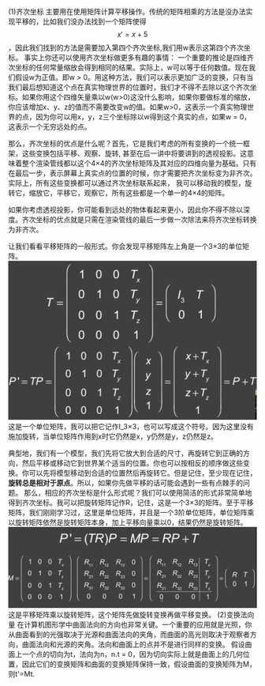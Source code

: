 (1)齐次坐标
主要用在使用矩阵计算平移操作。传统的矩阵相乘的方法是没办法实现平移的，比如我们没办法找到一个矩阵使得$$ x'= x+5$$，因此我们找到的方法是需要加入第四个齐次坐标,我们用w表示这第四个齐次坐标。
事实上你还可以使用齐次坐标做更多有趣的事情：
一个重要的推论是四维齐次坐标的任何常量缩放会得到相同的结果。实际上，w可以等于任何数值。现在我们假设w为正值。即w > 0。用这种方法，我们可以表示更加广泛的变换，只有当我们最后想知道这个点在真实物理世界的位置时，我们才不得不去除以这个齐次坐标。如果你用这个四维矢量乘以w(w>0)这没什么影响，如果你要做标准的缩放，你应该增加x、y、z的值而不需要改变w的值。如果w>0，这表示一个真实物理世界的点，因为你可以用x，y，z三个坐标除以w得到这个真实的点，如果w = 0，这表示一个无穷远处的点。

那么，齐次坐标的优点是什么呢？首先，它是我们考虑的所有变换的一个统一框架，这些变换包括平移、观察、旋转, 甚至在后一讲中将要讲到的透视投影。这意味着整个渲染管线都以这个4×4的齐次坐标矩阵及其对应的四维向量为基础。只有在最后一步，表示屏幕上真实点的位置的时候，你才需要把齐次坐标变为非齐次。实际上，所有这些变换都可以通过齐次坐标联系起来，
我可以移动我的模型，旋转它，缩放它，平移它，观察它，所有这些都是一个单一的4×4的矩阵。

如果你考虑透视投影，你可能看到远处的物体看起来更小，因此你不得不除以深度。齐次坐标的优点就是只需在渲染管线的最后一步做一次除法来将齐次坐标转换为非齐次。

让我们看看平移矩阵的一般形式。你会发现平移矩阵左上角是一个3×3的单位矩阵。
![](/Computer_Graphics/images/11.png)
这是一个单位矩阵，我可以把它记作I_3×3，也可以写成这个符号。因为这里没有施加旋转，当单位矩阵作用到x时它仍然是x，y仍然是y，z仍然是z。

典型地，我们有一个模型，我们先将它放大到合适的尺寸，再旋转它到正确的方向，然后平移或移动它到世界某个适当的位置。你也可以按相反的顺序做这些变换。你可以先将模型移动到合适的位置然后再旋转它。但是记住，至少现在记住，**旋转总是相对于原点**。所以，如果你先做平移的话可能会遇到一些有点棘手的问题。
那么，相应的齐次坐标是什么形式呢？我们可以使用简洁的形式非常简单地得到齐次坐标。我可以把旋转矩阵记作R，记住，这是一个3×3的矩阵。至于平移矩阵，我们刚刚学习过，这里是单位矩阵，并且是一个3阶单位矩阵，单位矩阵乘以旋转矩阵依然是旋转矩阵本身，加上平移向量乘以0，结果仍然是旋转矩阵。![](/Computer_Graphics/images/12.png)这是平移矩阵乘以旋转矩阵，这个矩阵先做旋转变换再做平移变换。
(2)变换法向量
在计算机图形学中曲面法向的方向也非常关键。一个重要的应用就是光照，你从曲面看到的光强取决于光源和曲面法向的夹角，而曲面的高光则取决于观察者方向，曲面法向和光源的夹角。法向和曲面上的点并不是进行同样的变换。
假设曲面上一个点的切向为t，法向为n，n.t = 0，因为切向实际上就是曲面上的几何位置，因此它们的变换矩阵和曲面的变换矩阵保持一致，假设曲面的变换矩阵为M，则t'=Mt.
